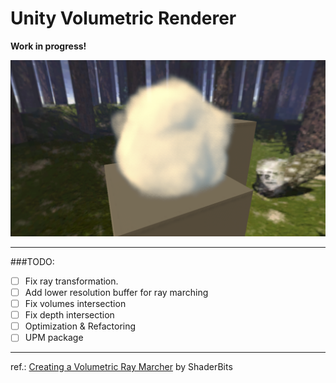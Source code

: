 # Unity Volumetric Renderer
**Work in progress!**

![Screenshot](Screenshots/0.png)
___
###TODO:
- [ ] Fix ray transformation.
- [ ] Add lower resolution buffer for ray marching
- [ ] Fix volumes intersection
- [ ] Fix depth intersection
- [ ] Optimization & Refactoring
- [ ] UPM package
---
ref.: [Creating a Volumetric Ray Marcher](https://shaderbits.com/blog/creating-volumetric-ray-marcher) by ShaderBits